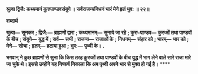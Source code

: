 **श्रुत्वा द्विजै: कथ्यमानं कुरुपाण्डवसंयुगे ।** **सर्वराजन्यनिधनं भारं मेने हृतं भुव: ॥ २२॥** 

**शब्दार्थ** 

**श्रुत्वा—** **सुनकर** **; द्विजै:—** **ब्राह्मणों द्वारा** **; कथ्यमानम्—** **सुनाये जा रहे** **; कुरु-पाण्डव—** **कुरुओं तथा पाण्डवों के बीच** **; संयुगे—** **युद्ध में** **; सर्व—** **सभी** **; राजन्य—** **राजाओं के** **; निधनम्—** **संहार को** **; भारम्—** **भार को** **; मेने—** **सोचा** **; हृतम्—** **हटाया हुआ** **;** **भुव:—** **पृथ्वी के।** **.** 

**भगवान् ने कुछ ब्राह्मणों से सुना कि किस तरह कुरुओं तथा पाण्डवों के बीच युद्ध में भाग** **लेने वाले सारे राजा मारे जा चुके थे। इससे उन्होंने यह निष्कर्ष निकाला कि अब पृथ्वी अपने** **भार से मुक्त हो गई है।** **** 